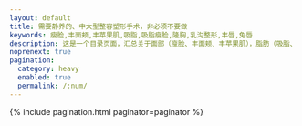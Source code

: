 ```yaml
---
layout: default 
title: 需要静养的、中大型整容塑形手术，非必须不要做
keywords: 瘦脸,丰面颊,丰苹果肌,吸脂,吸脂瘦脸,隆胸,乳沟整形,丰唇,兔唇
description: 这是一个目录页面，汇总关于面部（瘦脸、丰面颊、丰苹果肌），脂肪（吸脂、吸脂瘦脸、吸脂瘦小腿、去双下巴、自体脂肪面部填充），胸部（隆胸、乳沟整形、去副乳、胸部缩小、矫正下垂），口唇（丰唇、兔唇）的文章。
noprenext: true
pagination:
  category: heavy
  enabled: true
  permalink: /:num/
---
```


{% include pagination.html paginator=paginator %}
